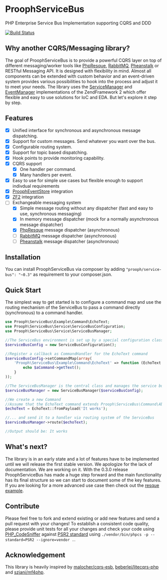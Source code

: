 ProophServiceBus
===============

PHP Enterprise Service Bus Implementation supporting CQRS and DDD

[![Build Status](https://travis-ci.org/prooph/service-bus.png?branch=master)](https://travis-ci.org/prooph/service-bus)


Why another CQRS/Messaging library?
-----------------------------------

The goal of ProophServiceBus is to provide a powerful CQRS layer on top of different messaging/worker tools like [PhpResque](https://github.com/chrisboulton/php-resque), [RabbitMQ](https://www.rabbitmq.com/), [Pheanstalk](https://github.com/pda/pheanstalk) or RESTful Messaging API.
It is designed with flexibility in mind. Almost all components can be extended with custom behavior and an event-driven system provides various possibilities to hook into the process and adjust it to meet your needs.
The library uses the [ServiceManager](http://framework.zend.com/manual/2.0/en/modules/zend.service-manager.quick-start.html) and [EventManager](http://framework.zend.com/manual/2.0/en/modules/zend.event-manager.event-manager.html) implementations of the ZendFramework 2 which offer flexible and easy to use solutions for IoC and EDA. But let's explore it step by step.

Features
--------

- [x] Unified interface for synchronous and asynchronous message dispatching.
- [x] Support for custom messages. Send whatever you want over the bus.
- [x] Configurable routing system.
- [x] Support for topic based dispatching.
- [x] Hook points to provide monitoring capability.
- [x] CQRS support
  - [x] One handler per command.
  - [x] Many handlers per event.
- [x] Easy to use for simple use cases but flexible enough to support indivdual requirements
- [x] [ProophEventStore](https://github.com/prooph/event-store) integration
- [x] [ZF2](https://github.com/prooph/ProophServiceBusModule) integration
- [ ] Exchangeable messaging system
  - [x] Simple message routing without any dispatcher (fast and easy to use, synchronous messaging)
  - [x] In memory message dispatcher (mock for a normally asynchronous message dispatcher)
  - [x] [PhpResque](https://github.com/chrisboulton/php-resque) message dispatcher (asynchronous)
  - [ ] [RabbitMQ](https://www.rabbitmq.com/) message dispatcher (asynchronous)
  - [ ] [Pheanstalk](https://github.com/pda/pheanstalk) message dispatcher (asynchronous)

Installation
------------

You can install ProophServiceBus via composer by adding `"prooph/service-bus": "~0.3"` as requirement to your composer.json.

Quick Start
-----------

The simplest way to get started is to configure a command map
and use the routing mechanism of the ServiceBus to pass a command directly (synchronous) to a command handler.

```php
use Prooph\ServiceBus\Example\Command\EchoText;
use Prooph\ServiceBus\Service\ServiceBusConfiguration;
use Prooph\ServiceBus\Service\ServiceBusManager;

//The ServiceBus environment is set up by a special configuration class
$serviceBusConfig = new ServiceBusConfiguration();

//Register a callback as CommandHandler for the EchoText command
$serviceBusConfig->setCommandMap(array(
    'Prooph\ServiceBus\Example\Command\EchoText' => function (EchoText $aCommand) {
        echo $aCommand->getText();
    }
));

//The ServiceBusManager is the central class and manages the service bus environment
$serviceBusManager = new ServiceBusManager($serviceBusConfig);

//We create a new Command
//Assume that the EchoText command extends Prooph\ServiceBus\Command\AbstractCommand
$echoText = EchoText::fromPayload('It works');

//... and send it to a handler via routing system of the ServiceBus
$serviceBusManager->route($echoText);

//Output should be: It works
```

What's next?
------------

The library is in an early state and a lot of features have to be implemented until we will release the first stable version. We apologize for the lack of documentation. We are working on it. With the 0.3.0 release ProophServiceBus has made a huge step forward and the main functionality has its final structure so we can start to document some of the key features. If you are looking for a more advanced use case then check out the [resque example](https://github.com/prooph/service-bus/wiki/Examples).

Contribute
----------

Please feel free to fork and extend existing or add new features and send a pull request with your changes!
To establish a consistent code quality, please provide unit tests for all your changes and check your code using [PHP_CodeSniffer](https://github.com/squizlabs/PHP_CodeSniffer) against [PSR2 standard](https://github.com/php-fig/fig-standards/blob/master/accepted/PSR-2-coding-style-guide.md) using `./vendor/bin/phpcs -p --standard=PSR2 --ignore=vendor .`.

Acknowledgement
---------------

This library is heavily inspired by [malocher/cqrs-esb](https://github.com/malocher/cqrs-esb), [beberlei/litecqrs-php](https://github.com/beberlei/litecqrs-php) and [szjani/mf4php](https://github.com/szjani/mf4php).

